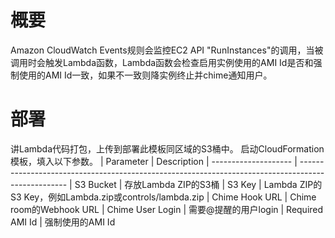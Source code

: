 概要
========
Amazon CloudWatch Events规则会监控EC2 API "RunInstances"的调用，当被调用时会触发Lambda函数，Lambda函数会检查启用实例使用的AMI Id是否和强制使用的AMI Id一致，如果不一致则降实例终止并chime通知用户。

部署
==========
讲Lambda代码打包，上传到部署此模板同区域的S3桶中。
启动CloudFormation模板，填入以下参数。
  | Parameter            | Description
  | -------------------- | --------------------------------------------------------------------------------------------------
  | S3 Bucket            | 存放Lambda ZIP的S3桶
  | S3 Key               | Lambda ZIP的S3 Key，例如Lambda.zip或controls/lambda.zip
  | Chime Hook URL       | Chime room的Webhook URL
  | Chime User Login     | 需要@提醒的用户login
  | Required AMI Id      | 强制使用的AMI Id
